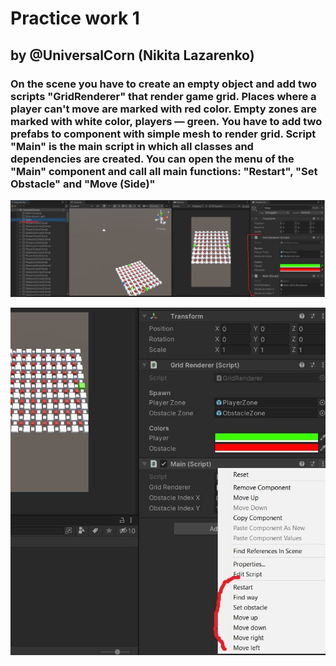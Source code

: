 # Practice work 1
## by @UniversalCorn (Nikita Lazarenko)


### On the scene you have to create an empty object and add two scripts "GridRenderer" that render game grid. Places where a player can't move are marked with red color. Empty zones are marked with white color, players — green.  You have to add two prefabs to component with simple mesh to render grid. Script "Main" is the main script in which all classes and dependencies are created. You can open the menu of the "Main" component and call all main functions: "Restart", "Set Obstacle" and "Move (Side)"

![description image 1](https://github.com/kpi-gamedev-2021-team-random/practice-1/blob/master/description/1.jpg)

![description image 2](https://github.com/kpi-gamedev-2021-team-random/practice-1/blob/master/description/2.jpg)
